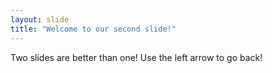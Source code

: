 ```yaml
---
layout: slide
title: "Welcome to our second slide!"
---
```

Two slides are better than one!
Use the left arrow to go back!
